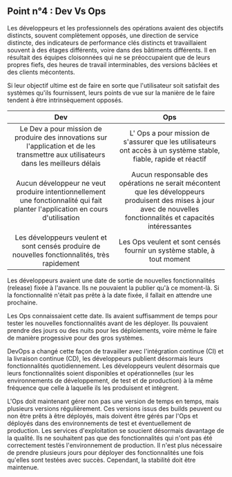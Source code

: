 ## Point n°4 : Dev Vs Ops

Les développeurs et les professionnels des opérations avaient des objectifs distincts, souvent complètement opposés, une direction de service distincte, des indicateurs de performance clés distincts et travaillaient souvent à des étages différents, voire dans des bâtiments différents. Il en résultait des équipes cloisonnées qui ne se préoccupaient que de leurs propres fiefs, des heures de travail interminables, des versions bâclées et des clients mécontents.

Si leur objectif ultime est de faire en sorte que l'utilisateur soit satisfait des systèmes qu'ils fournissent, leurs points de vue sur la manière de le faire tendent à être intrinsèquement opposés.


| Dev  | Ops |
| :---------------: | :-----:|
| Le Dev a pour mission de produire des innovations sur l'application et de les transmettre aux utilisateurs dans les meilleurs délais  |L' Ops a pour mission de s'assurer que les utilisateurs ont accès à un système stable, fiable, rapide et réactif |
| Aucun développeur ne veut produire intentionnellement une fonctionnalité qui fait planter l'application en cours d'utilisation  | Aucun responsable des opérations ne serait mécontent que les développeurs produisent des mises à jour avec de nouvelles fonctionnalités et capacités intéressantes |
| Les développeurs veulent et sont censés produire de nouvelles fonctionnalités, très rapidement  | Les Ops veulent et sont censés fournir un système stable, à tout moment|

Les développeurs avaient une date de sortie de nouvelles fonctionnalités (release) fixée à l'avance. Ils ne pouvaient la publier qu'à ce moment-là. Si la fonctionnalité n'était pas prête à la date fixée, il fallait en attendre une prochaine.

Les Ops connaissaient cette date. Ils avaient suffisamment de temps pour tester les nouvelles fonctionnalités avant de les déployer. Ils pouvaient prendre des jours ou des nuits pour les déploiements, voire même le faire de manière progessive pour des gros systèmes.

DevOps a changé cette façon de travailler avec l'intégration continue (CI) et la livraison continue (CD), les développeurs publient désormais leurs fonctionnalités quotidiennement. Les développeurs veulent désormais que leurs fonctionnalités soient disponibles et opérationnelles (sur les environnements de développement, de test et de production) à la même fréquence que celle à laquelle ils les produisent et intègrent.

L'Ops doit maintenant gérer non pas une version de temps en temps, mais plusieurs versions régulièrement. Ces versions issus des builds peuvent ou non être prêts à être déployés, mais doivent être gérés par l'Ops et déployés dans des environnements de test et éventuellement de production. Les services d'exploitation se soucient désormais davantage de la qualité. Ils ne souhaitent pas que des fonctionnalités qui n'ont pas été correctement testés l'environnement de production. Il n'est plus nécessaire de prendre plusieurs jours pour déployer des fonctionnalités une fois qu'elles sont testées avec succès. Cependant, la stabilité doit être maintenue.